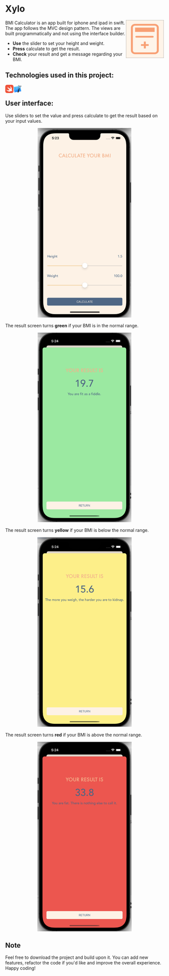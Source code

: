 # Xylo 

<img src="./gitResources/icon.png" align="right"
     alt="BMI Calculator logo by MZ" width="120" height="120">

BMI Calculator is an app built for iphone and ipad in swift. The app follows the MVC design
pattern. The views are built programmatically and not using the interface builder.

* **Use** the slider to set your height and weight.
* **Press** calculate to get the result.
* **Check** your result and get a message regarding your BMI.

## Technologies used in this project:

<img align="left" alt="Swift" width="26px" src="https://raw.githubusercontent.com/github/explore/80688e429a7d4ef2fca1e82350fe8e3517d3494d/topics/swift/swift.png" />
<img align="left" alt="Xcode" width="26px" src="https://raw.githubusercontent.com/github/explore/80688e429a7d4ef2fca1e82350fe8e3517d3494d/topics/xcode/xcode.png" />
<br />

## User interface:

Use sliders to set the value and press calculate to get the result based on your input values.

<p align="center">
  <img src="./gitResources/main.png" alt="iphone" height="600">
</p>

The result screen turns **green** if your BMI is in the normal range.

<p align="center">
  <img src="./gitResources/green.png" alt="iphone" height="600">
</p>

The result screen turns **yellow** if your BMI is below the normal range.

<p align="center">
  <img src="./gitResources/yellow.png" alt="iphone" height="600">
</p>

The result screen turns **red** if your BMI is above the normal range.

<p align="center">
  <img src="./gitResources/red.png" alt="iphone" height="600">
</p>

## Note

Feel free to download the project and build upon it. You can add
new features, refactor the code if you'd like and improve 
the overall experience. Happy coding!